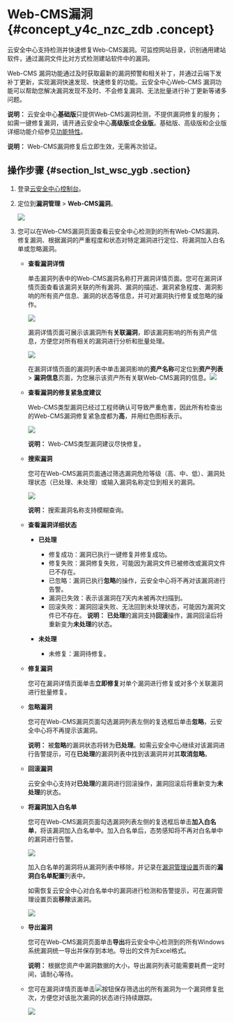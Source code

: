 # Web-CMS漏洞 {#concept_y4c_nzc_zdb .concept}

云安全中心支持检测并快速修复Web-CMS漏洞。可监控网站目录，识别通用建站软件，通过漏洞文件比对方式检测建站软件中的漏洞。

Web-CMS 漏洞功能通过及时获取最新的漏洞预警和相关补丁，并通过云端下发补丁更新，实现漏洞快速发现、快速修复的功能。云安全中心Web-CMS 漏洞功能可以帮助您解决漏洞发现不及时、不会修复漏洞、无法批量进行补丁更新等诸多问题。

**说明：** 云安全中心**基础版**只提供Web-CMS漏洞检测，不提供漏洞修复的服务；如需一键修复漏洞，请开通云安全中心**高级版**或**企业版**。基础版、高级版和企业版详细功能介绍参见[功能特性](../../../../../intl.zh-CN/产品简介/功能特性.md#)。

**说明：** Web-CMS漏洞修复后立即生效，无需再次验证。

## 操作步骤 {#section_lst_wsc_ygb .section}

1.  登录[云安全中心控制台](https://yundun.console.aliyun.com/?p=sas)。
2.  定位到**漏洞管理** \> **Web-CMS漏洞**。

    ![](http://static-aliyun-doc.oss-cn-hangzhou.aliyuncs.com/assets/img/13639/155413540439865_zh-CN.png)

3.  您可以在Web-CMS漏洞页面查看云安全中心检测到的所有Web-CMS漏洞、修复漏洞、根据漏洞的严重程度和状态对特定漏洞进行定位、将漏洞加入白名单或忽略漏洞。
    -   **查看漏洞详情**

        单击漏洞列表中的Web-CMS漏洞名称打开漏洞详情页面。您可在漏洞详情页面查看该漏洞关联的所有漏洞、漏洞的描述、漏洞紧急程度、漏洞影响的所有资产信息、漏洞的状态等信息，并可对漏洞执行修复或忽略的操作。

        ![](http://static-aliyun-doc.oss-cn-hangzhou.aliyuncs.com/assets/img/13639/155413540439899_zh-CN.png)

        漏洞详情页面可展示该漏洞所有**关联漏洞**，即该漏洞影响的所有资产信息，方便您对所有相关的漏洞进行分析和批量处理。

        ![](http://static-aliyun-doc.oss-cn-hangzhou.aliyuncs.com/assets/img/13639/155413540439900_zh-CN.png)

        在漏洞详情页面的漏洞列表中单击漏洞影响的**资产名称**可定位到**资产列表** \> **漏洞信息**页面，为您展示该资产所有关联Web-CMS漏洞的信息。![](http://static-aliyun-doc.oss-cn-hangzhou.aliyuncs.com/assets/img/13639/155413540439908_zh-CN.png)

    -   **查看漏洞的修复紧急度建议**

        Web-CMS类型漏洞已经过工程师确认可导致严重危害，因此所有检查出的Web-CMS漏洞修复紧急度都为**高**，并用红色图标表示。

        ![](http://static-aliyun-doc.oss-cn-hangzhou.aliyuncs.com/assets/img/13639/155413540439911_zh-CN.png)

        **说明：** Web-CMS类型漏洞建议尽快修复。

    -   **搜索漏洞**

        您可在Web-CMS漏洞页面通过筛选漏洞危险等级（高、中、低）、漏洞处理状态（已处理、未处理）或输入漏洞名称定位到相关的漏洞。

        ![](http://static-aliyun-doc.oss-cn-hangzhou.aliyuncs.com/assets/img/13639/155413540539904_zh-CN.png)

        **说明：** 搜索漏洞名称支持模糊查询。

    -   **查看漏洞详细状态**

        -   **已处理**

            -   修复成功：漏洞已执行一键修复并修复成功。
            -   修复失败：漏洞修复失败，可能因为漏洞文件已被修改或漏洞文件已不存在。
            -   已忽略：漏洞已执行**忽略**的操作，云安全中心将不再对该漏洞进行告警。
            -   漏洞已失效：表示该漏洞在7天内未被再次扫描到。
            -   回滚失败：漏洞回滚失败、无法回到未处理状态，可能因为漏洞文件已不存在。
            **说明：** **已处理**的漏洞支持**回滚**操作，漏洞回滚后将重新变为**未处理**的状态。

        -   **未处理**
            -   未修复：漏洞待修复。
    -   **修复漏洞**

        您可在漏洞详情页面单击**立即修复**对单个漏洞进行修复或对多个关联漏洞进行批量修复。

    -   **忽略漏洞**

        您可在Web-CMS漏洞页面勾选漏洞列表左侧的复选框后单击**忽略**，云安全中心将不再提示该漏洞。

        **说明：** 被**忽略**的漏洞状态将转为**已处理**。如需云安全中心继续对该漏洞进行告警提示，可在**已处理**的漏洞列表中找到该漏洞并对其**取消忽略**。

    -   **回滚漏洞**

        云安全中心支持对**已处理**的漏洞进行回滚操作，漏洞回滚后将重新变为**未处理**的状态。

    -   **将漏洞加入白名单**

        您可在Web-CMS漏洞页面勾选漏洞列表左侧的复选框后单击**加入白名单**，将该漏洞加入白名单中。加入白名单后，态势感知将不再对白名单中的漏洞进行告警。

        ![](http://static-aliyun-doc.oss-cn-hangzhou.aliyuncs.com/assets/img/13639/155413540539905_zh-CN.png)

        加入白名单的漏洞将从漏洞列表中移除，并记录在[漏洞管理设置](intl.zh-CN/用户指南/漏洞管理/漏洞管理设置与加白名单.md#)页面的**漏洞白名单配置**列表中。

        如需恢复云安全中心对白名单中的漏洞进行检测和告警提示，可在漏洞管理设置页面**移除**该漏洞。

        ![](http://static-aliyun-doc.oss-cn-hangzhou.aliyuncs.com/assets/img/13639/155413540539906_zh-CN.png)

    -   **导出漏洞**

        您可在Web-CMS漏洞页面单击**导出**将云安全中心检测到的所有Windows系统漏洞统一导出并保存到本地。导出的文件为Excel格式。

        **说明：** 根据您资产中漏洞数据的大小，导出漏洞列表可能需要耗费一定时间，请耐心等待。

    -   您可在漏洞详情页面单击![](http://static-aliyun-doc.oss-cn-hangzhou.aliyuncs.com/assets/img/118684/155413540539821_zh-CN.png)按钮保存筛选出的所有漏洞为一个漏洞修复批次，方便您对该批次漏洞的状态进行持续跟踪。

        ![](http://static-aliyun-doc.oss-cn-hangzhou.aliyuncs.com/assets/img/13639/155413540539907_zh-CN.png)


